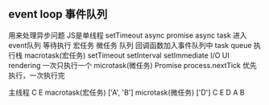 ## event loop  事件队列
用来处理异步问题
JS是单线程
setTimeout async promise
async task 进入event队列 等待执行
宏任务 微任务 队列 
回调函数加入事件队列中 task queue  执行栈
macrotask(宏任务)  setTimeout setInterval setImmediate I/O UI rendering    一次只执行一个
microtask(微任务)  Promise process.nextTick     优先执行，一次执行完

主线程  C E
macrotask(宏任务)  ['A', 'B']
microtask(微任务)  ['D']
C E D A B
